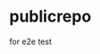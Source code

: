 # publicrepo
for e2e test




























































































































































































































































































































































































































































































































































































































































































































































































































































































































































































































































































































































































































































































































































































































































































































































































































































































































































































































































































































































































































































































































































































































































































































































































































































































































































































































































































































































































































































































































































































































































































































































































































































































































































































































































































































































































































































































































































































































































































































































































































































































































































































































































































































































































